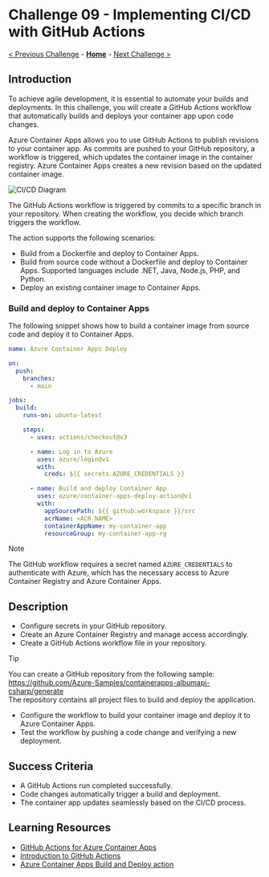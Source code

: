 # Challenge 09 - Implementing CI/CD with GitHub Actions

 [< Previous Challenge](./Challenge-08.md) - **[Home](../README.md)** - [Next Challenge >](./Challenge-10.md)

## Introduction
To achieve agile development, it is essential to automate your builds and deployments. In this challenge, you will create a GitHub Actions workflow that automatically builds and deploys your container app upon code changes.

Azure Container Apps allows you to use GitHub Actions to publish revisions to your container app. As commits are pushed to your GitHub repository, a workflow is triggered, which updates the container image in the container registry. Azure Container Apps creates a new revision based on the updated container image.

![CI/CD Diagram](../Resources/Images/cicd-diagram.png)

The GitHub Actions workflow is triggered by commits to a specific branch in your repository. When creating the workflow, you decide which branch triggers the workflow.

The action supports the following scenarios:
- Build from a Dockerfile and deploy to Container Apps.
- Build from source code without a Dockerfile and deploy to Container Apps. Supported languages include .NET, Java, Node.js, PHP, and Python.
- Deploy an existing container image to Container Apps.

### Build and deploy to Container Apps
The following snippet shows how to build a container image from source code and deploy it to Container Apps.
```yaml
name: Azure Container Apps Deploy

on:
  push:
    branches:
      - main

jobs:
  build:
    runs-on: ubuntu-latest

    steps:
      - uses: actions/checkout@v3

      - name: Log in to Azure
        uses: azure/login@v1
        with:
          creds: ${{ secrets.AZURE_CREDENTIALS }}

      - name: Build and deploy Container App
        uses: azure/container-apps-deploy-action@v1
        with:
          appSourcePath: ${{ github.workspace }}/src
          acrName: <ACR_NAME>
          containerAppName: my-container-app
          resourceGroup: my-container-app-rg
```
> [!NOTE]
> The GitHub workflow requires a secret named `AZURE_CREDENTIALS` to authenticate with Azure, which has the necessary access to Azure Container Registry and Azure Container Apps.

## Description
- Configure secrets in your GitHub repository.
- Create an Azure Container Registry and manage access accordingly.
- Create a GitHub Actions workflow file in your repository.
>[!TIP]
> You can create a GitHub repository from the following sample: https://github.com/Azure-Samples/containerapps-albumapi-csharp/generate  
> The repository contains all project files to build and deploy the application.
- Configure the workflow to build your container image and deploy it to Azure Container Apps.
- Test the workflow by pushing a code change and verifying a new deployment.

## Success Criteria
- A GitHub Actions run completed successfully.
- Code changes automatically trigger a build and deployment.
- The container app updates seamlessly based on the CI/CD process.

## Learning Resources
- [GitHub Actions for Azure Container Apps](https://learn.microsoft.com/en-us/azure/container-apps/github-actions)
- [Introduction to GitHub Actions](https://docs.github.com/en/actions/learn-github-actions/introduction-to-github-actions)
- [Azure Container Apps Build and Deploy action](https://github.com/marketplace/actions/azure-container-apps-build-and-deploy)